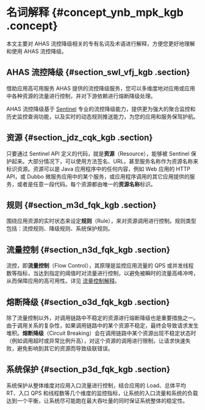 # 名词解释 {#concept_ynb_mpk_kgb .concept}

本文主要对 AHAS 流控降级相关的专有名词及术语进行解释，方便您更好地理解和使用 AHAS 流控降级。

## AHAS 流控降级 {#section_swl_vfj_kgb .section}

借助应用高可用服务 AHAS 提供的流控降级服务，您可以多维度地对应用或应用中各种资源的流量进行控制，并对下游依赖进行熔断降级处理。

AHAS 流控降级基于 [Sentinel](https://github.com/alibaba/Sentinel/wiki/%E4%BB%8B%E7%BB%8D) 专业的流控降级能力，提供更为强大的聚合监控和历史监控查询功能，以及实时的动态规则推送能力，为您的应用和服务保驾护航。

## **资源** {#section_jdz_cqk_kgb .section}

只要通过 Sentinel API 定义的代码，就是**资源**（Resource），能够被 Sentinel 保护起来。大部分情况下，可以使用方法签名、URL，甚至服务名称作为资源名称来标识资源。资源可以是 Java 应用程序中的任何内容，例如 Web 应用的 HTTP API，或 Dubbo 微服务应用中的某个服务，或应用程序调用的其它应用提供的服务，或者是任意一段代码。每个资源都由唯一的**资源名称**标识。

## 规则 {#section_m3d_fqk_kgb .section}

围绕应用资源的实时状态来设定**规则**（Rule），来对资源调用进行控制。规则类型包括：流控规则、降级规则、系统保护规则。

## 流量控制 {#section_n3d_fqk_kgb .section}

流控，即**流量控制**（Flow Control），其原理是监控应用流量的 QPS 或并发线程数等指标，当达到指定的阈值时对流量进行控制，以避免被瞬时的流量高峰冲垮，从而保障应用的高可用性。详见 [流量控制解释](intl.zh-CN/流控降级/概念/流量控制.md#)。

## 熔断降级 {#section_o3d_fqk_kgb .section}

除了流量控制以外，对调用链路中不稳定的资源进行熔断降级也是重要措施之一。由于调用关系的复杂性，如果调用链路中的某个资源不稳定，最终会导致请求发生堆积。**熔断降级**（Circuit Breaking）会在调用链路中某个资源出现不稳定状态时（例如调用超时或异常比例升高），对这个资源的调用进行限制，让请求快速失败，避免影响到其它的资源而导致级联错误。

## 系统保护 {#section_p3d_fqk_kgb .section}

系统保护从整体维度对应用入口流量进行控制，结合应用的 Load、总体平均 RT、入口 QPS 和线程数等几个维度的监控指标，让系统的入口流量和系统的负载达到一个平衡，让系统尽可能跑在最大吞吐量的同时保证系统整体的稳定性。

